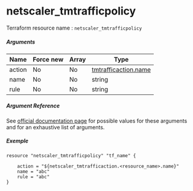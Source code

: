 # netscaler_tmtrafficpolicy

Terraform resource name : ```netscaler_tmtrafficpolicy```

##### Arguments

| Name | Force new | Array | Type |
|----|----|----|----|
|action|No|No|[tmtrafficaction.name](/doc/resources/tmtrafficaction.md)|
|name|No|No|string|
|rule|No|No|string|

##### Argument Reference

See [official documentation page](https://developer-docs.citrix.com/projects/netscaler-nitro-api/en/11.0/configuration/traffic-management/tmtrafficpolicy/tmtrafficpolicy/) for possible values for these arguments and for an exhaustive list of arguments.

##### Exemple

```
resource "netscaler_tmtrafficpolicy" "tf_name" {

    action = "${netscaler_tmtrafficaction.<resource_name>.name}"
    name = "abc"
    rule = "abc"
}
```

